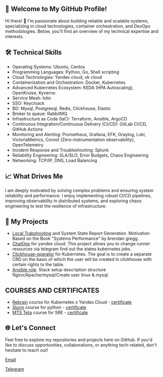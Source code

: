 ## 📌 Welcome to My GitHub Profile!

Hi there! 👋 I'm passionate about building reliable and scalable systems, specializing in cloud technologies, container orchestration, and DevOps methodologies. Below, you'll find an overview of my technical expertise and interests.

## 🛠️ Technical Skills

- Operating Systems: Ubuntu, Centos  
- Programming Languages: Python, Go, Shell scripting
- Cloud Technologies: Yandex cloud, vk cloud 
- Containerization and Orchestration: Docker, Kubernetes
- Advanced Kubernetes Ecosystem: KEDA (HPA Autoscaling), OpenKruise, Kyverno
- Service Mesh: Istio 
- SSO: Keycloack 
- BD: Mysql, Postgresql, Redis, Clickhouse, Elastic
- Broker to queue: RabbitMQ
- Infrastructure as Code (IaC): Terraform, Ansible, ArgoCD
- Continuous Integration/Continuous Delivery (CI/CD): GitLab CI/CD, GitHub Actions 
- Monitoring and Alerting: Prometheus, Grafana, EFK, Graylog, Loki, VictoriaMetrics, Coroot (Zero-instrumentation observability), OpenTelemetry
- Incident Response and Troubleshooting: Splunk
- Reliability Engineering: SLA/SLO, Error Budgets, Chaos Engineering
- Networking: TCP/IP, DNS, Load Balancing

## 📈 What Drives Me

I am deeply motivated by solving complex problems and ensuring system reliability and performance. I enjoy implementing robust CI/CD pipelines, improving observability in distributed systems, and exploring chaos engineering to test the resilience of infrastructure.

## 📝 My Projects

- [Local Trabshooting](https://github.com/KKulishov/local_trableshoot) and System State Report Generation. Motivation Based on the Book "Systems Performance" by brendan gregg. 
- [ChatOps](https://github.com/KKulishov/chatops) for yandex cloud. This project allows you to change runner resources via telegram find out the states kubernetes jobs. 
- [Clickhouse-operator](https://github.com/KKulishov/clickhouse-operator) for Kubernetes. The goal is to create a separate CRD on the basis of which the user will be created in сlickhouse with certain rights to the table. 
- [Ansible role](https://github.com/KKulishov/ansible_lxd). Stack setup description structure Nginx/Apache/mysql/Create user linux & mysql. 

## COURSES AND CERTIFICATES

- [Rebrain](https://rebrainme.com/) course for Kubernetes x Yandex.Cloud - [certificate](https://github.com/KKulishov/certificate/blob/master/C3C3EAE613C4CD5FC16D2B8CD17FA26CEN.png)
- [Slurm](https://slurm.io/) course for python - [certificate](https://github.com/KKulishov/certificate/blob/master/Python_slurm.png)
- [MTS Teta](https://teta.mts.ru/members/) course for SRE - [certificate](https://github.com/KKulishov/mts_sre/blob/main/cert/Kulishov_Konstantin.png) 

## 🌐 Let's Connect

Feel free to explore my repositories and projects here on GitHub. If you'd like to discuss opportunities, collaborations, or anything tech-related, don't hesitate to reach out!

[Email](mailto:rndkulishov@gmail.com)

[Telegram](https://t.me/kkonstantin_rnd)

<!--
Todo add certificate:

Slurm/Mts/Yandex/VK 

Add LinkDin

**KKulishov/KKulishov** is a ✨ _special_ ✨ repository because its `README.md` (this file) appears on your GitHub profile.

Here are some ideas to get you started:

- 🔭 I’m currently working on ...
- 🌱 I’m currently learning ...
- 👯 I’m looking to collaborate on ...
- 🤔 I’m looking for help with ...
- 💬 Ask me about ...
- 📫 How to reach me: ...
- 😄 Pronouns: ...
- ⚡ Fun fact: ...
-->
